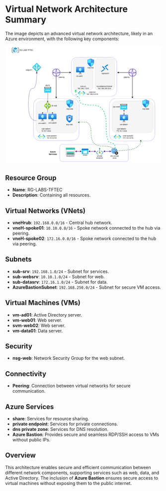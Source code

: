 # Virtual Network Architecture Summary

The image depicts an advanced virtual network architecture, likely in an Azure environment, with the following key components:

![](./Network-Advanced-Azure-Terraform/Virtual-Network-Advanced.png)



## Resource Group
- **Name**: RG-LABS-TFTEC
- **Description**: Containing all resources.

## Virtual Networks (VNets)
- **vneHrub**: `192.168.0.0/16` - Central hub network.
- **vneH-spoke01**: `10.10.0.0/16` - Spoke network connected to the hub via peering.
- **vneH-spoke02**: `172.16.0.0/16` - Spoke network connected to the hub via peering.

## Subnets
- **sub-srv**: `192.168.1.0/24` - Subnet for services.
- **sub-websrv**: `10.10.1.0/24` - Subnet for web.
- **sub-datasrv**: `172.16.1.0/24` - Subnet for data.
- **AzureBastionSubnet**: `192.168.250.0/24` - Subnet for secure VM access.

## Virtual Machines (VMs)
- **vm-ad01**: Active Directory server.
- **vm-web01**: Web server.
- **svm-web02**: Web server.
- **vm-data01**: Data server.

## Security
- **nsg-web**: Network Security Group for the web subnet.

## Connectivity
- **Peering**: Connection between virtual networks for secure communication.

## Azure Services
- **share**: Services for resource sharing.
- **private endpoint**: Services for private connections.
- **dns private zone**: Services for DNS resolution.
- **Azure Bastion**: Provides secure and seamless RDP/SSH access to VMs without public IPs.

## Overview
This architecture enables secure and efficient communication between different network components, supporting services such as web, data, and Active Directory. The inclusion of **Azure Bastion** ensures secure access to virtual machines without exposing them to the public internet.
